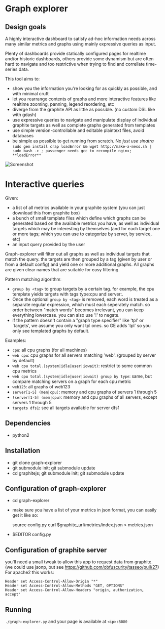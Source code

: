 # Graph explorer

## Design goals

A highly interactive dashboard to satisfy ad-hoc information needs across many similar metrics and graphs
using mainly expressive queries as input.

Plenty of dashboards provide statically configured pages for realtime and/or historic dashboards,
others provide some dynamism but are often hard to navigate and too restrictive when trying to find and correllate time-series data.

This tool aims to:

* show you the information you're looking for as quickly as possible, and with minimal cruft
* let you rearrange contents of graphs and more interactive features like realtime zooming, panning, legend reordering, etc
* diverge from the graphite API as little as possible. (no custom DSL like with gdash)
* use expressive queries to navigate and manipulate display of individual graphite targets as well as complete graphs generated from templates
* use simple version-controllable and editable plaintext files, avoid databases
* be simple as possible to get running from scratch.  No *just use sinatra* `sudo gem install crap loadError && wget http://make-a-mess.sh | sudo bash -c ; passenger needs gcc to recompile nginx; **loadError**`

![Screenshot](https://raw.github.com/Dieterbe/graph-explorer/master/screenshot.png)

# Interactive queries

Given:

* a list of all metrics available in your graphite system (you can just download this from graphite box)
* a bunch of small template files which define which graphs can be generated based on the available metrics you have, as well as individual targets which may be interesting by themselves (and for each target one or more tags; which you can use to categorize by server, by service, etc)
* an input query provided by the user

Graph-explorer will filter out all graphs as well as individual targets that match the query.  the targets are then grouped by a tag (given by user or from a default config) and yield one or more additional graphs.  All graphs are given clear names that are suitable for easy filtering.

Pattern matching algorithm:

* `group by <tag>` to group targets by a certain tag. for example, the cpu template yields targets with tags type:cpu and server:<servername>.
* Once the optional `group by <tag>` is removed, each word is treated as a separate regular expression, which must each seperately match.  so order between "match words" becomes irrelevant,
  you can keep everything lowercase. you can also use '!' to negate.
* if the pattern doesn't contain a "graph type specifier" like 'tpl' or 'targets',
  we assume you only want tpl ones. so GE adds 'tpl' so you only see templated graphs by default.

Examples:

* `cpu`: all cpu graphs (for all machines)
* `web cpu`: cpu graphs for all servers matching 'web'. (grouped by server by default)
* `web cpu total.(system|idle|user|iowait)`: restrict to some common cpu metrics
* `web cpu total.(system|idle|user|iowait) group by type`: same, but compare matching servers on a graph for each cpu metric
* `web123`: all graphs of web123
* `server[1-5] (mem|cpu)`: memory and cpu graphs of servers 1 through 5
* `!server[1-5] (mem|cpu)`: memory and cpu graphs of all servers, except servers 1 through 5
* `targets dfs1`: see all targets available for server dfs1

## Dependencies

* python2

## Installation

* git clone graph-explorer
* git submodule init; git submodule update
* cd graphitejs; git submodule init; git submodule update

## Configuration of graph-explorer

* cd graph-explorer
* make sure you have a list of your metrics in json format, you can easily get it like so:

    source config.py
    curl $graphite_url/metrics/index.json > metrics.json

* $EDITOR config.py

## Configuration of graphite server

you'll need a small tweak to allow this app to request data from graphite. (we could use jsonp, but see https://github.com/obfuscurity/tasseo/pull/27)
For apache2 this works:

    Header set Access-Control-Allow-Origin "*"
    Header set Access-Control-Allow-Methods "GET, OPTIONS"
    Header set Access-Control-Allow-Headers "origin, authorization, accept"

## Running

`./graph-explorer.py` and your page is available at `<ip>:8080`

